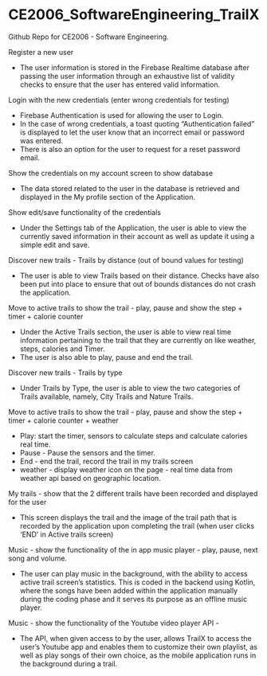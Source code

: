 # CE2006_SoftwareEngineering_TrailX
Github Repo for CE2006 - Software Engineering.

Register a new user
- The user information is stored in the Firebase Realtime database after passing the user information through an exhaustive list of validity checks to ensure that the user has entered valid information.

Login with the new credentials (enter wrong credentials for testing)
- Firebase Authentication is used for allowing the user to Login.
- In the case of wrong credentials, a toast quoting “Authentication failed” is displayed to let the user know that an incorrect email or password was entered.
- There is also an option for the user to request for a reset password email.

Show the credentials on my account screen to show database 
- The data stored related to the user in the database is retrieved and displayed in the My profile section of the Application.

Show edit/save functionality of the credentials 
- Under the Settings tab of the Application, the user is able to view the currently saved information in their account as well as update it using a simple edit and save.

Discover new trails - Trails by distance (out of bound values for testing)
- The user is able to view Trails based on their distance. Checks have also been put into place to ensure that out of bounds distances do not crash the application.

Move to active trails to show the trail - play, pause and show the step + timer + calorie counter 
- Under the Active Trails section, the user is able to view real time information pertaining to the trail that they are currently on like weather, steps, calories and Timer.
- The user is also able to play, pause and end the trail.

Discover new trails - Trails by type
- Under Trails by Type, the user is able to view the two categories of Trails available, namely, City Trails and Nature Trails.

Move to active trails to show the trail - play, pause and show the step + timer + calorie counter + weather
- Play: start the timer, sensors to calculate steps and calculate calories real time.
- Pause - Pause the sensors and the timer.
- End - end the trail, record the trail in my trails screen 
- weather - display weather icon on the page - real time data from weather api based on geographic location. 

My trails - show that the 2 different trails have been recorded and displayed for the user
- This screen displays the trail and the image of the trail path that is recorded by the application upon completing the trail (when user clicks ‘END’ in Active trails screen) 

Music - show the functionality of the in app music player - play, pause, next song and volume. 
- The user can play music in the background, with the ability to access active trail screen’s statistics. This is coded in the backend using Kotlin, where the songs have been added within the application manually during the coding phase and it serves its purpose as an offline music player.

Music - show the functionality of the Youtube video player API - 
- The API, when given access to by the user, allows TrailX to access the user’s Youtube app and enables them to customize their own playlist, as well as play songs of their own choice, as the mobile application runs in the background during a trail. 
